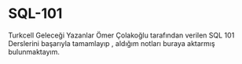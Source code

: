 # SQL-101
Turkcell Geleceği Yazanlar Ömer Çolakoğlu tarafından verilen SQL 101 Derslerini başarıyla tamamlayıp , aldığım notları buraya aktarmış bulunmaktayım.

